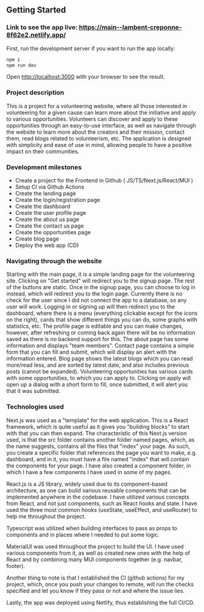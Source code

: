 
## Getting Started

### Link to see the app live: https://main--lambent-creponne-8f62e2.netlify.app/

First, run the development server if you want to run the app locally:

```bash
npm i
npm run dev
```

Open [http://localhost:3000](http://localhost:3000) with your browser to see the result.


### Project description
This is a project for a volunteering website, where all those interested in volunteering for a given cause can learn more about the initiative and apply to various opportunities. Volunteers can discover and apply to these opportunities through an easy-to-use interface, as well as navigate through the website to learn more about the creators and their mission, contact them, read blogs related to volunteerism, etc. The application is designed with simplicity and ease of use in mind, allowing people to have a positive impact on their communities.

### Development milestones
- Create a project for the Frontend in Github ( JS/TS/Next.js/React/MUI )
- Setup CI via Github Actions 
- Create the landing page
- Create the login/registration page
- Create the dashboard
- Create the user profile page
- Create the about us page
- Create the contact us page
- Create the opportunities page
- Create blog page
- Deploy the web app (CD)

### Navigating through the website

Starting with the main page, it is a simple landing page for the volunteering site. Clicking on "Get started" will redirect you to the signup page. The rest of the buttons are static. Once in the signup page, you can choose to log in instead, which will redirect you to the login page. Currently there is no check for the user since I did not connect the app to a database, so any user will work. Logging in or signing up will then redirect you to the dashboard, where there is a menu (everything clickable except for the icons on the right), cards that show different things you can do, some graphs with statistics, etc. The profile page is editable and you can make changes, however, after refreshing or coming back again there will be no information saved as there is no backend support for this. The about page has some information and displays "team members". Contact page contains a simple form that you can fill and submit, which will display an alert with the information entered. Blog page shows the latest blogs which you can read more/read less, and are sorted by latest date, and also includes previous posts (cannot be expanded). Volunteering opportunities has various cards with some opportunities, to which you can apply to. Clicking on apply will open up a dialog with a short form to fill, once submitted, it will alert you that it was submitted.

### Technologies used
Next.js was used as a "template" for the web application. This is a React framework, which is quite useful as it gives you "building blocks" to start with that you can then expand. The characteristic of this Next.js version used, is that the src folder contains another folder named pages, which, as the name suggests, contains all the files that "index" your page. As such, you create a specific folder that references the page you want to make, e.g. dashboard, and in it, you must have a file named "index" that will contain the components for your page. I have also created a component folder, in which I have a few components I have used in some of my pages. 

React.js is a JS library, widely used due to its component-based architecture, as one can build various reusable components that can be implemented anywhere in the codebase. I have utilized various concepts from React, and not just components, such as React hooks and state. I have used the three most common hooks (useState, useEffect, and useRouter) to help me throughout the project.

Typescript was utilized when building interfaces to pass as props to components and in places where I needed to put some logic. 

MaterialUI was used throughout the project to build the UI. I have used various components from it, as well as created new ones with the help of React and by combining many MUI components together (e.g. navbar, footer).

Another thing to note is that I established the CI (github actions) for my project, which, once you push your changes to remote, will run the checks specified and let you know if they pass or not and where the issue lies.

Lastly, the app was deployed using Netlify, thus establishing the full CI/CD.
